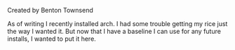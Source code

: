 Created by Benton Townsend

As of writing I recently installed arch. I had some trouble getting my rice just the way I wanted it.
But now that I have a baseline I can use for any future installs, I wanted to put it here.
